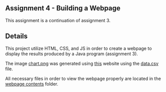 ## Assignment 4 - Building a Webpage
This assignment is a continuation of assignment 3.

## Details
This project utilize HTML, CSS, and JS in order to create a webpage to display
the results produced by a Java program (assignment 3).

The image [chart.png](chart.png) was generated using [this](https://observablehq.com/d/c34138b6779a009f)
website using the [data.csv](data.csv) file.

All necessary files in order to view the webpage properly are located in the 
[webpage contents](webpage_contents) folder.
